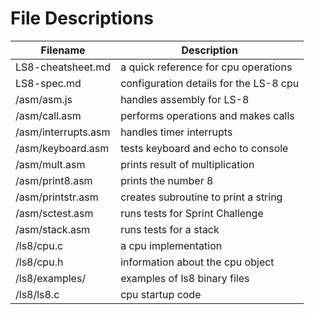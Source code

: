 # File Descriptions

| Filename | Description |
| --- | --- |
| LS8-cheatsheet.md | a quick reference for cpu operations |
| LS8-spec.md | configuration details for the LS-8 cpu |
| /asm/asm.js | handles assembly for LS-8 |
| /asm/call.asm | performs operations and makes calls |
| /asm/interrupts.asm | handles timer interrupts |
| /asm/keyboard.asm | tests keyboard and echo to console |
| /asm/mult.asm | prints result of multiplication |
| /asm/print8.asm | prints the number 8 |
| /asm/printstr.asm | creates subroutine to print a string |
| /asm/sctest.asm | runs tests for Sprint Challenge |
| /asm/stack.asm | runs tests for a stack | 
| /ls8/cpu.c | a cpu implementation |
| /ls8/cpu.h | information about the cpu object |
| /ls8/examples/ | examples of ls8 binary files |
| /ls8/ls8.c | cpu startup code |

